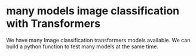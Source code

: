 # many models image classification with Transformers

We have many Image classification transformers models available. 
We can build a python function to test many models at the same time.
